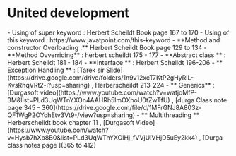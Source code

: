 <h1>United development</h1>
- Using of super keyword : Herbert Scheildt Book page 167 to 170
- Using of this keyword  : https://www.javatpoint.com/this-keyword
- **Method and constructor Overloading :**  Herbert Scheildt Book page 129 to 134
- **Method Ovverriding** : herbert scheildt 175 - 177
- **Abstract class ** : Herbert Scheildt 181 - 184
- **Interface **  : Herbert Scheildt 196-206
- ** Exception Handling ** : [Tarek sir Slide](https://drive.google.com/drive/folders/1n9v12xcT7KtP2gHyRlL-KvsRhqVRt2-i?usp=sharing) , Herberscheildt 213-224
- ** Generics** : [Durgasoft video](https://www.youtube.com/watch?v=watjoMfP-3M&list=PLd3UqWTnYXOn4AAHRh5lmOXhoU0tZwTfU) , [durga Class note page 345 - 360](https://drive.google.com/file/d/1MFrGNJ8A803z-QF1WgP2OYohEtv3Vt9-/view?usp=sharing)
- ** Multithreading ** Herberscheildt book chapter 11 , [Durgasoft Video](https://www.youtube.com/watch?v=Hysb7hXp8B0&list=PLd3UqWTnYXOlHj_fVVjUIVHjD5uEy2kk4) , [Durga class notes page ](365 to 412)
